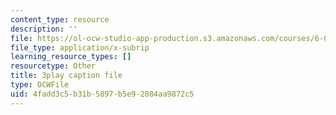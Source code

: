 ```yaml
---
content_type: resource
description: ''
file: https://ol-ocw-studio-app-production.s3.amazonaws.com/courses/6-0001-introduction-to-computer-science-and-programming-in-python-fall-2016/4fadd3c5b31b5897b5e92084aa9872c5_2__KumJsGXc.vtt
file_type: application/x-subrip
learning_resource_types: []
resourcetype: Other
title: 3play caption file
type: OCWFile
uid: 4fadd3c5-b31b-5897-b5e9-2084aa9872c5
---
```

